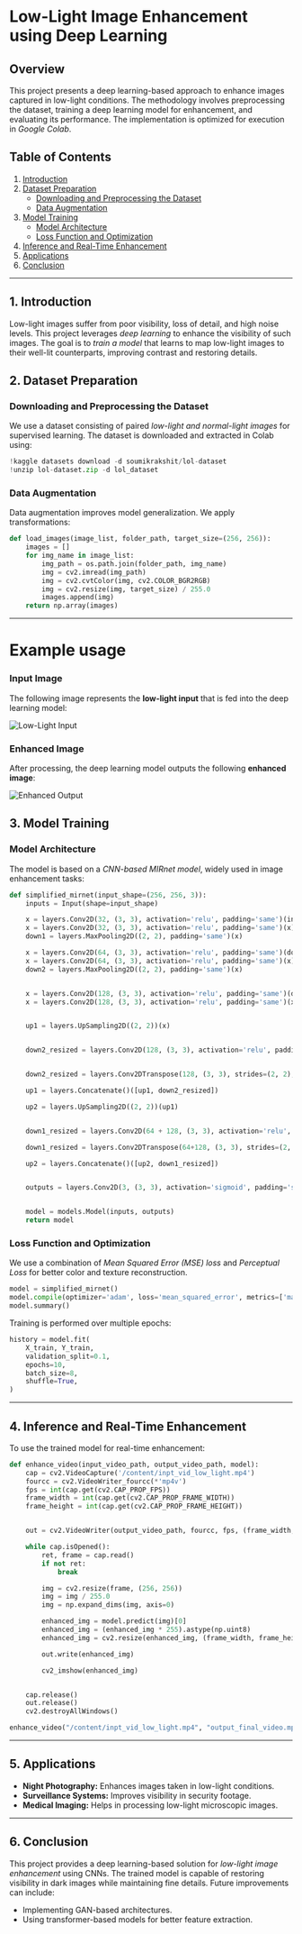 # Low-Light Image Enhancement using Deep Learning

## Overview
This project presents a deep learning-based approach to enhance images captured in low-light conditions. The methodology involves preprocessing the dataset, training a deep learning model for enhancement, and evaluating its performance. The implementation is optimized for execution in *Google Colab*.

## Table of Contents
1. [Introduction](#1-introduction)  
2. [Dataset Preparation](#2-dataset-preparation)  
   - [Downloading and Preprocessing the Dataset](#downloading-and-preprocessing-the-dataset)  
   - [Data Augmentation](#data-augmentation)  
3. [Model Training](#3-model-training)  
   - [Model Architecture](#model-architecture)  
   - [Loss Function and Optimization](#loss-function-and-optimization)   
4. [Inference and Real-Time Enhancement](#4-inference-and-real-time-enhancement)  
5. [Applications](#5-applications)  
6. [Conclusion](#6-conclusion)  

---

## 1. Introduction
Low-light images suffer from poor visibility, loss of detail, and high noise levels. This project leverages *deep learning* to enhance the visibility of such images. The goal is to *train a model* that learns to map low-light images to their well-lit counterparts, improving contrast and restoring details.

## 2. Dataset Preparation

### Downloading and Preprocessing the Dataset
We use a dataset consisting of paired *low-light and normal-light images* for supervised learning. The dataset is downloaded and extracted in Colab using:

```python
!kaggle datasets download -d soumikrakshit/lol-dataset
!unzip lol-dataset.zip -d lol_dataset
```

### Data Augmentation
Data augmentation improves model generalization. We apply transformations:

```python
def load_images(image_list, folder_path, target_size=(256, 256)):
    images = []
    for img_name in image_list:
        img_path = os.path.join(folder_path, img_name)
        img = cv2.imread(img_path)
        img = cv2.cvtColor(img, cv2.COLOR_BGR2RGB)
        img = cv2.resize(img, target_size) / 255.0
        images.append(img)
    return np.array(images)
```

---

# Example usage
### Input Image
The following image represents the **low-light input** that is fed into the deep learning model:

![Low-Light Input](dark.jpg)

### Enhanced Image
After processing, the deep learning model outputs the following **enhanced image**:

![Enhanced Output](bright.jpeg)


## 3. Model Training

### Model Architecture
The model is based on a *CNN-based MIRnet model*, widely used in image enhancement tasks:

```python
def simplified_mirnet(input_shape=(256, 256, 3)):
    inputs = Input(shape=input_shape)

    x = layers.Conv2D(32, (3, 3), activation='relu', padding='same')(inputs)
    x = layers.Conv2D(32, (3, 3), activation='relu', padding='same')(x)
    down1 = layers.MaxPooling2D((2, 2), padding='same')(x)

    x = layers.Conv2D(64, (3, 3), activation='relu', padding='same')(down1)
    x = layers.Conv2D(64, (3, 3), activation='relu', padding='same')(x)
    down2 = layers.MaxPooling2D((2, 2), padding='same')(x)


    x = layers.Conv2D(128, (3, 3), activation='relu', padding='same')(down2)
    x = layers.Conv2D(128, (3, 3), activation='relu', padding='same')(x)


    up1 = layers.UpSampling2D((2, 2))(x)


    down2_resized = layers.Conv2D(128, (3, 3), activation='relu', padding='same')(down2)


    down2_resized = layers.Conv2DTranspose(128, (3, 3), strides=(2, 2), padding='same')(down2_resized)

    up1 = layers.Concatenate()([up1, down2_resized])

    up2 = layers.UpSampling2D((2, 2))(up1)


    down1_resized = layers.Conv2D(64 + 128, (3, 3), activation='relu', padding='same')(down1)

    down1_resized = layers.Conv2DTranspose(64+128, (3, 3), strides=(2, 2), padding='same')(down1_resized)

    up2 = layers.Concatenate()([up2, down1_resized])


    outputs = layers.Conv2D(3, (3, 3), activation='sigmoid', padding='same')(up2)


    model = models.Model(inputs, outputs)
    return model
```

### Loss Function and Optimization
We use a combination of *Mean Squared Error (MSE) loss* and *Perceptual Loss* for better color and texture reconstruction.

```python
model = simplified_mirnet()
model.compile(optimizer='adam', loss='mean_squared_error', metrics=['mae'])
model.summary()
```

Training is performed over multiple epochs:

```python
history = model.fit(
    X_train, Y_train,
    validation_split=0.1,
    epochs=10,
    batch_size=8,
    shuffle=True,
)
```

---

## 4. Inference and Real-Time Enhancement
To use the trained model for real-time enhancement:

```python
def enhance_video(input_video_path, output_video_path, model):
    cap = cv2.VideoCapture('/content/inpt_vid_low_light.mp4')
    fourcc = cv2.VideoWriter_fourcc(*'mp4v')
    fps = int(cap.get(cv2.CAP_PROP_FPS)) 
    frame_width = int(cap.get(cv2.CAP_PROP_FRAME_WIDTH))
    frame_height = int(cap.get(cv2.CAP_PROP_FRAME_HEIGHT))


    out = cv2.VideoWriter(output_video_path, fourcc, fps, (frame_width, frame_height))

    while cap.isOpened():
        ret, frame = cap.read()
        if not ret:
            break  

        img = cv2.resize(frame, (256, 256))
        img = img / 255.0
        img = np.expand_dims(img, axis=0)

        enhanced_img = model.predict(img)[0]
        enhanced_img = (enhanced_img * 255).astype(np.uint8)
        enhanced_img = cv2.resize(enhanced_img, (frame_width, frame_height))

        out.write(enhanced_img)

        cv2_imshow(enhanced_img)


    cap.release()
    out.release()
    cv2.destroyAllWindows()

enhance_video("/content/inpt_vid_low_light.mp4", "output_final_video.mp4", model)
```

---

## 5. Applications
- **Night Photography:** Enhances images taken in low-light conditions.
- **Surveillance Systems:** Improves visibility in security footage.
- **Medical Imaging:** Helps in processing low-light microscopic images.

---

## 6. Conclusion
This project provides a deep learning-based solution for *low-light image enhancement* using CNNs. The trained model is capable of restoring visibility in dark images while maintaining fine details. Future improvements can include:
- Implementing GAN-based architectures.
- Using transformer-based models for better feature extraction.
